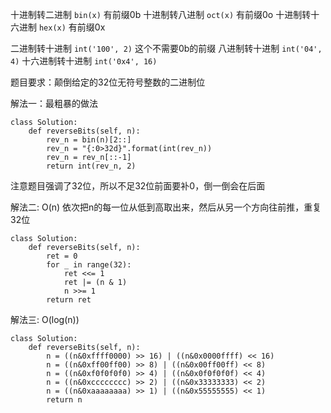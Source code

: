 十进制转二进制 `bin(x)` 有前缀0b
十进制转八进制 `oct(x)` 有前缀0o
十进制转十六进制 `hex(x)` 有前缀0x

二进制转十进制 `int('100', 2)` 这个不需要0b的前缀
八进制转十进制 `int('04', 4)`
十六进制转十进制 `int('0x4', 16)`

题目要求：颠倒给定的32位无符号整数的二进制位

解法一：最粗暴的做法
```
class Solution:
    def reverseBits(self, n):
        rev_n = bin(n)[2::]
        rev_n = "{:0>32d}".format(int(rev_n))
        rev_n = rev_n[::-1]
        return int(rev_n, 2)
```
注意题目强调了32位，所以不足32位前面要补0，倒一倒会在后面

解法二: O(n)
依次把n的每一位从低到高取出来，然后从另一个方向往前推，重复32位
```
class Solution:
    def reverseBits(self, n):
        ret = 0
        for _ in range(32):
            ret <<= 1
            ret |= (n & 1)
            n >>= 1
        return ret
```

解法三: O(log(n))
```
class Solution:
    def reverseBits(self, n):
        n = ((n&0xffff0000) >> 16) | ((n&0x0000ffff) << 16)
        n = ((n&0xff00ff00) >> 8) | ((n&0x00ff00ff) << 8)
        n = ((n&0xf0f0f0f0) >> 4) | ((n&0x0f0f0f0f) << 4)
        n = ((n&0xcccccccc) >> 2) | ((n&0x33333333) << 2)
        n = ((n&0xaaaaaaaa) >> 1) | ((n&0x55555555) << 1)
        return n
```

